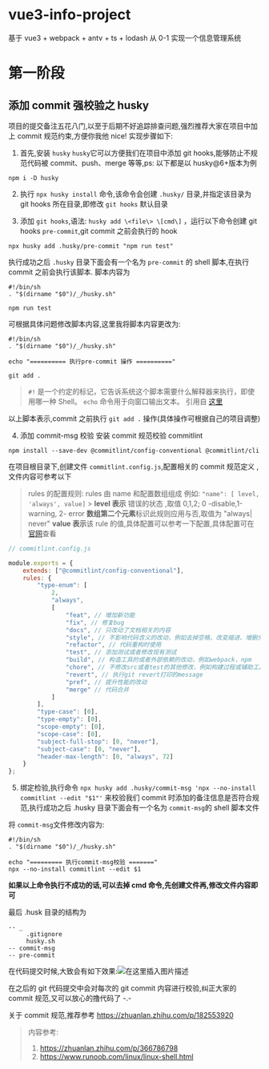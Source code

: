 # vue3-info-project

基于 vue3 + webpack + antv + ts + lodash 从 0-1 实现一个信息管理系统

# 第一阶段

## 添加 commit 强校验之 husky

项目的提交备注五花八门,以至于后期不好追踪排查问题,强烈推荐大家在项目中加上 commit 规范约束,方便你我他 nice! 实现步骤如下:

1.  首先,安装 `husky`
    `husky`它可以方便我们在项目中添加 git hooks,能够防止不规范代码被 commit、push、merge 等等,ps: 以下都是以 husky@6+版本为例

```
npm i -D husky
```

2. 执行 `npx husky install` 命令,该命令会创建 `.husky/` 目录,并指定该目录为 git hooks 所在目录,即修改 `git hooks` 默认目录

3. 添加 `git hooks`,语法: `husky add \<file\> \[cmd\]` ，运行以下命令创建 git hooks `pre-commit`,git commit 之前会执行的 hook

```
npx husky add .husky/pre-commit "npm run test"
```

执行成功之后 `.husky` 目录下面会有一个名为 `pre-commit` 的 shell 脚本,在执行 commit 之前会执行该脚本.
脚本内容为

```
#!/bin/sh
. "$(dirname "$0")/_/husky.sh"

npm run test
```

可根据具体问题修改脚本内容,这里我将脚本内容更改为:

```
#!/bin/sh
. "$(dirname "$0")/_/husky.sh"

echo "========== 执行pre-commit 操作 =========="

git add .
```

> `#!` 是一个约定的标记，它告诉系统这个脚本需要什么解释器来执行，即使用哪一种 Shell。
> `echo` 命令用于向窗口输出文本。
> 引用自 [这里](https://www.runoob.com/linux/linux-shell.html)

以上脚本表示,commit 之前执行 `git add .` 操作(具体操作可根据自己的项目调整)

4. 添加 commit-msg 校验
   安装 commit 规范校验 commitlint

```
npm install --save-dev @commitlint/config-conventional @commitlint/cli
```

在项目根目录下,创建文件 `commitlint.config.js`,配置相关的 commit 规范定义
,文件内容可参考以下

> rules 的配置规则:
> rules 由 name 和配置数组组成 例如: `"name": [ level, 'always', value]` > **level 表示** 错误的状态 ,取值 0,1,2; 0 -disable,1-warning, 2- error
> **数组第二个元素**标识此规则应用与否,取值为 "always| never"
> **value 表示**该 rule 的值,具体配置可以参考一下配置,具体配置可在[官网](https://commitlint.js.org/)查看

```javascript
// commitlint.config.js

module.exports = {
    extends: ["@commitlint/config-conventional"],
    rules: {
        "type-enum": [
            2,
            "always",
            [
                "feat", // 增加新功能
                "fix", // 修复bug
                "docs", // 只改动了文档相关的内容
                "style", // 不影响代码含义的改动，例如去掉空格、改变缩进、增删分号
                "refactor", // 代码重构时使用
                "test", // 添加测试或者修改现有测试
                "build", // 构造工具的或者外部依赖的改动，例如webpack，npm
                "chore", // 不修改src或者test的其他修改，例如构建过程或辅助工具的变更
                "revert", // 执行git revert打印的message
                "pref", // 提升性能的改动
                "merge" // 代码合并
            ]
        ],
        "type-case": [0],
        "type-empty": [0],
        "scope-empty": [0],
        "scope-case": [0],
        "subject-full-stop": [0, "never"],
        "subject-case": [0, "never"],
        "header-max-length": [0, "always", 72]
    }
};
```

5.  绑定检验,执行命令
    `npx husky add .husky/commit-msg 'npx --no-install commitlint --edit "$1"'`
    来校验我们 commit 时添加的备注信息是否符合规范,执行成功之后 .husky 目录下面会有一个名为 `commit-msg`的 shell 脚本文件

将 `commit-msg`文件修改内容为:

```
#!/bin/sh
. "$(dirname "$0")/_/husky.sh"

echo "========= 执行commit-msg校验 ======="
npx --no-install commitlint --edit $1

```

**如果以上命令执行不成功的话,可以去掉 cmd 命令,先创建文件再,修改文件内容即可**

最后 .husk 目录的结构为

```
-- _
     .gitignore
     husky.sh
-- commit-msg
-- pre-commit
```

在代码提交时候,大致会有如下效果:![在这里插入图片描述](https://img-blog.csdnimg.cn/37f3be0d678c4eabb861cd61f50b8151.png#pic_center)

在之后的 git 代码提交中会对每次的 git commit 内容进行校验,纠正大家的 commit 规范,又可以放心的撸代码了 \-.\-

关于 commit 规范,推荐参考 https://zhuanlan.zhihu.com/p/182553920

> 内容参考:
>
> 1. https://zhuanlan.zhihu.com/p/366786798
> 2. https://www.runoob.com/linux/linux-shell.html

